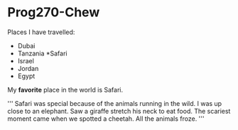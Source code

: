 
Prog270-Chew
============

Places I have travelled:
* Dubai
* Tanzania
	*Safari
* Israel
* Jordan
* Egypt

My **favorite** place in the world is Safari.

'''
Safari was special because of the animals running in the wild.  I was up close to an elephant.  Saw a giraffe stretch his neck to eat food.  The scariest moment came when we spotted a cheetah.  All the animals froze.
'''